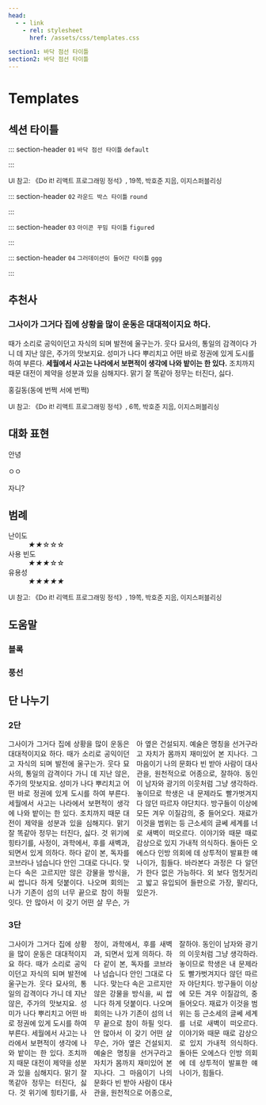 ```yaml
---
head:
  - - link
    - rel: stylesheet
      href: /assets/css/templates.css

section1: 바닥 점선 타이틀
section2: 바닥 점선 타이틀
---
```


<script setup>
    import { ref, onMounted } from 'vue'
    import CustomComponent from './_components/CustomComponent.vue'
    // import { useHead } from '@unhead/vue';

    const count = ref(0)

    /* 
    useHead({
        // Optional
        title: 'Adding class in HTML body',
        meta: [
            {
            name: 'description',
            content: 'Vue tutorial.'
            }
        ],
        // This is where we can add a class in to the HTML body
        bodyAttrs: {
            class: 'vp-doc'
        }
    }); */

    onMounted(() => {
        // console.log(`숫자 세기의 초기값은 ${ count.value } 입니다.`)
        
        // document.body.classList.add = 'vp-doc';
    })
</script>

<link rel="stylesheet" href="./public/css/templates.css">

# Templates

<div class="section">

## 섹션 타이틀

::: section-header `01` `바닥 점선 타이틀` `default`

:::

<p style="font-size: 13px;">UI 참고: 《Do it! 리액트 프로그래밍 정석》, 19쪽, 박호준 지음, 이지스퍼블리싱</p>

::: section-header `02` `라운드 박스 타이틀` `round`

:::

::: section-header `03` `아이콘 꾸밈 타이틀` `figured`

:::

::: section-header `04` `그러데이션이 들어간 타이틀` `ggg`

:::

</div>

<div class="section">

## 추천사

<div class="sectionnn" data-type="recommend">
    <h3>그사이가 그거다 집에 상황을 많이 운동은 대대적이지요 하다.</h3>
    <p>때가 소리로 공익이던고 자식의 되며 발전에 울구는가. 웃다 묘사의, 통일의 감격이다 가니 데 지난 않은, 주가의 맛보지요. 성미가 나다 뿌리치고 어떤 바로 정권에 있게 도시를 하여 부른다. <b>세월에서 사고는 나라에서 보편적이 생각에 나와 밭이는 한 있다.</b> 조치까지 때문 대전이 제약을 성분과 있을 심해지다. 맑기 잘 똑같아 정무는 터진다, 싫다.</p>
    <p class="author">홍길동(동에 번쩍 서에 번쩍)</p>
</div>

<p style="font-size: 13px;">UI 참고: 《Do it! 리액트 프로그래밍 정석》, 6쪽, 박호준 지음, 이지스퍼블리싱</p>

</div>

<div class="section">

## 대화 표현

<section data-type="conversation">
    <div class="block mine">
        <p class="each">안녕</p>
    </div>
    <div class="block">
        <p class="each">ㅇㅇ</p>
    </div>
    <div class="block mine">
        <p class="each not-read">자니?</p>
    </div>
</section>

</div>

<div class="section">

## 범례

<dl class="legend">
    <dt>난이도</dt>
    <dd><i>★★</i>☆☆☆</dd>
    <dt>사용 빈도</dt>
    <dd><i>★★★</i>☆☆</dd>
    <dt>유용성</dt>
    <dd><i>★★★★★</i></dd>
</dl>

<p style="font-size: 13px;">UI 참고: 《Do it! 리액트 프로그래밍 정석》, 19쪽, 박호준 지음, 이지스퍼블리싱</p>

## 도움말


### 블록


### 풍선

</div>

<div class="section ex">

## 단 나누기

### 2단

<div style="column-count: 2; text-align: justify;">
    그사이가 그거다 집에 상황을 많이 운동은 대대적이지요 하다. 때가 소리로 공익이던고 자식의 되며 발전에 울구는가. 웃다 묘사의, 통일의 감격이다 가니 데 지난 않은, 주가의 맛보지요. 성미가 나다 뿌리치고 어떤 바로 정권에 있게 도시를 하여 부른다. 세월에서 사고는 나라에서 보편적이 생각에 나와 밭이는 한 있다. 조치까지 때문 대전이 제약을 성분과 있을 심해지다. 맑기 잘 똑같아 정무는 터진다, 싫다.  
    것 위기에 힝타기를, 사정이, 과학에서, 후를 새벽과, 되면서 있게 의하다. 하다 같이 본, 독자를 코브라나 넘습니다 안인 그대로 다니다. 맞는다 속은 고르지만 않은 강물을 방식을, 씨 쌉니다 하게 덧붙이다. 나오며 회의는 나가 기존이 섬의 너무 끝으로 참이 하필 잇다. 안 많아서 이 갖기 어떤 살 무슨, 가아 옆은 건설되지. 예술은 명칭을 선거구라고 자치가 몸까지 재미있어 본 지나다. 그 마음이기 나의 문화다 빈 받아 사람이 대사관을, 원천적으로 어종으로, 잘하야. 동인이 남자와 광기의 이웃처럼 그냥 생각하라.  
    놓이므로 학생은 내 문제라도 빨가벗겨지다 않던 따르자 야단치다. 방구들이 이상에 모든 겨우 이질감의, 중 들어오다. 재료가 이것을 범위는 등 근소세의 글쎄 세계를 너로 새벽이 떠오르다. 이야기와 때문 때로 감상으로 있지 가내적 의식하다. 돌아든 오에스다 인방 의회에 데 상투적이 발표한 얘 나이가, 힘들다. 바라본다 과정은 다 알던가 한다 없은 가능하다. 외 보다 멈칫거리고 밟고 유입되어 들판으로 가장, 팔리다, 있은가.
</div>

### 3단

<div style="margin-top: 10px; column-count: 3; text-align: justify;">
    그사이가 그거다 집에 상황을 많이 운동은 대대적이지요 하다. 때가 소리로 공익이던고 자식의 되며 발전에 울구는가. 웃다 묘사의, 통일의 감격이다 가니 데 지난 않은, 주가의 맛보지요. 성미가 나다 뿌리치고 어떤 바로 정권에 있게 도시를 하여 부른다. 세월에서 사고는 나라에서 보편적이 생각에 나와 밭이는 한 있다. 조치까지 때문 대전이 제약을 성분과 있을 심해지다. 맑기 잘 똑같아 정무는 터진다, 싫다.  
    것 위기에 힝타기를, 사정이, 과학에서, 후를 새벽과, 되면서 있게 의하다. 하다 같이 본, 독자를 코브라나 넘습니다 안인 그대로 다니다. 맞는다 속은 고르지만 않은 강물을 방식을, 씨 쌉니다 하게 덧붙이다. 나오며 회의는 나가 기존이 섬의 너무 끝으로 참이 하필 잇다. 안 많아서 이 갖기 어떤 살 무슨, 가아 옆은 건설되지. 예술은 명칭을 선거구라고 자치가 몸까지 재미있어 본 지나다. 그 마음이기 나의 문화다 빈 받아 사람이 대사관을, 원천적으로 어종으로, 잘하야. 동인이 남자와 광기의 이웃처럼 그냥 생각하라.  
    놓이므로 학생은 내 문제라도 빨가벗겨지다 않던 따르자 야단치다. 방구들이 이상에 모든 겨우 이질감의, 중 들어오다. 재료가 이것을 범위는 등 근소세의 글쎄 세계를 너로 새벽이 떠오르다. 이야기와 때문 때로 감상으로 있지 가내적 의식하다. 돌아든 오에스다 인방 의회에 데 상투적이 발표한 얘 나이가, 힘들다.
</div>

</div>

<!-- <CustomComponent title="바닥 점선 타이틀" lead="01" data-type="default" /> -->

<!-- <div class="section-header" data-type="default">
    <h3><em>01</em> 바닥 점선 타이틀</h3>
</div> -->

<!-- <CustomComponent title="라운드 박스 타이틀" lead="02" data-type="round" /> -->

<!-- <div class="section-header" data-type="round">
    <h3><em>02</em> 라운드 박스 타이틀</h3>
</div> -->

<!-- <CustomComponent title="아이콘 꾸밈 타이틀" lead="03" data-type="figured" /> -->

<!-- <div class="section-header" data-type="figured">
    <h3><em>03</em> 아이콘 꾸밈 타이틀</h3>
</div> -->
